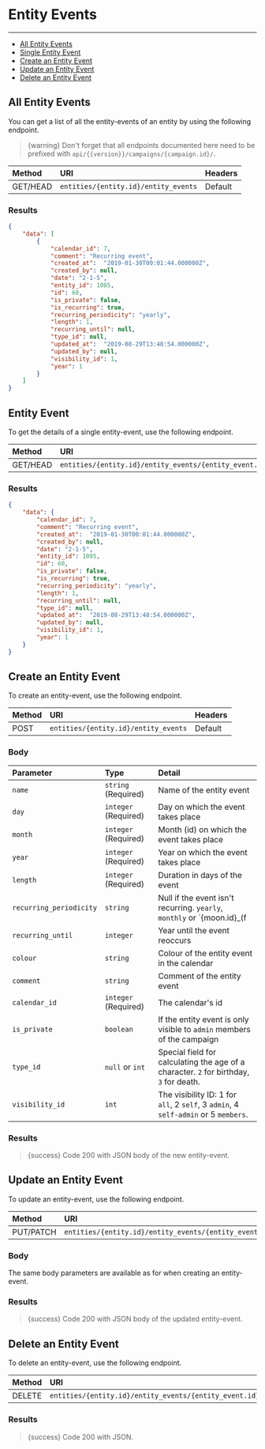 # Entity Events

---

- [All Entity Events](#all-entity-events)
- [Single Entity Event](#entity-event)
- [Create an Entity Event](#create-entity-event)
- [Update an Entity Event](#update-entity-event)
- [Delete an Entity Event](#delete-entity-event)

<a name="all-entity-events"></a>
## All Entity Events

You can get a list of all the entity-events of an entity by using the following endpoint.

> {warning} Don't forget that all endpoints documented here need to be prefixed with `api/{{version}}/campaigns/{campaign.id}/`.


| Method | URI | Headers |
| :- |   :-   |  :-  |
| GET/HEAD | `entities/{entity.id}/entity_events` | Default |

### Results
```json
{
    "data": [
        {
            "calendar_id": 7,
            "comment": "Recurring event",
            "created_at":  "2019-01-30T00:01:44.000000Z",
            "created_by": null,
            "date": "2-1-5",
            "entity_id": 1085,
            "id": 60,
            "is_private": false,
            "is_recurring": true,
            "recurring_periodicity": "yearly",
            "length": 1,
            "recurring_until": null,
            "type_id": null,
            "updated_at":  "2019-08-29T13:48:54.000000Z",
            "updated_by": null,
            "visibility_id": 1,
            "year": 1
        }
    ]
}
```


<a name="entity-event"></a>
## Entity Event

To get the details of a single entity-event, use the following endpoint.

| Method | URI | Headers |
| :- |   :-   |  :-  |
| GET/HEAD | `entities/{entity.id}/entity_events/{entity_event.id}` | Default |

### Results
```json
{
    "data": {
        "calendar_id": 7,
        "comment": "Recurring event",
        "created_at":  "2019-01-30T00:01:44.000000Z",
        "created_by": null,
        "date": "2-1-5",
        "entity_id": 1085,
        "id": 60,
        "is_private": false,
        "is_recurring": true,
        "recurring_periodicity": "yearly",
        "length": 1,
        "recurring_until": null,
        "type_id": null,
        "updated_at":  "2019-08-29T13:48:54.000000Z",
        "updated_by": null,
        "visibility_id": 1,
        "year": 1
    }
}
```


<a name="create-entity-event"></a>
## Create an Entity Event

To create an entity-event, use the following endpoint.

| Method | URI | Headers |
| :- |   :-   |  :-  |
| POST | `entities/{entity.id}/entity_events` | Default |

### Body

| Parameter               | Type | Detail                                                                                 |
|:------------------------|   :-   |:---------------------------------------------------------------------------------------|
| `name`                  | `string` (Required) | Name of the entity event                                                               |
| `day`                   | `integer` (Required) | Day on which the event takes place                                                     |
| `month`                 | `integer` (Required) | Month (id) on which the event takes place                                              |
| `year`                  | `integer` (Required) | Year on which the event takes place                                                    |
| `length`                | `integer` (Required) | Duration in days of the event                                                          |
| `recurring_periodicity` | `string` | Null if the event isn't recurring. `yearly`, `monthly` or `{moon.id}_(f                |n)` where `f` is full moon and `n` is new moon |
| `recurring_until`       | `integer` | Year until the event reoccurs                                                          |
| `colour`                | `string` | Colour of the entity event in the calendar                                             |
| `comment`               | `string` | Comment of the entity event                                                            |
| `calendar_id`           | `integer` (Required) | The calendar\'s id                                                                     |
| `is_private`            | `boolean` | If the entity event is only visible to `admin` members of the campaign                 |
| `type_id`               | `null` or `int` | Special field for calculating the age of a character. `2` for birthday, `3` for death. |
| `visibility_id`         | `int` | The visibility ID: 1 for `all`, 2 `self`, 3 `admin`, 4 `self-admin` or 5 `members`.    |

### Results

> {success} Code 200 with JSON body of the new entity-event.


<a name="update-entity-event"></a>
## Update an Entity Event

To update an entity-event, use the following endpoint.

| Method | URI | Headers |
| :- |   :-   |  :-  |
| PUT/PATCH | `entities/{entity.id}/entity_events/{entity_event.id}` | Default |

### Body

The same body parameters are available as for when creating an entity-event.

### Results

> {success} Code 200 with JSON body of the updated entity-event.


<a name="delete-entity-event"></a>
## Delete an Entity Event

To delete an entity-event, use the following endpoint.

| Method | URI | Headers |
| :- |   :-   |  :-  |
| DELETE | `entities/{entity.id}/entity_events/{entity_event.id}` | Default |

### Results

> {success} Code 200 with JSON.
